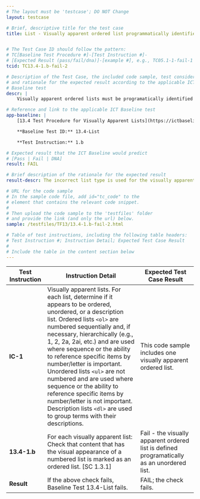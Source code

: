 ```yaml
---
# The layout must be 'testcase'; DO NOT Change
layout: testcase

# Brief, descriptive title for the test case
title: List - Visually apparent ordered list programmatically identified as an unordered list


# The Test Case ID should follow the pattern:
# TC[Baseline Test Procedure #]-[Test Instruction #]-
# [Expected Result (pass/fail/dna)]-[example #], e.g., TC05.1-1-fail-1
tcid: TC13.4-1.b-fail-2

# Description of the Test Case, the included code sample, test considerations,
# and rationale for the expected result according to the applicable ICT
# Baseline test
descr: |
    Visually apparent ordered lists must be programatically identified with the correct list type. In the code sample included in this test case a visually apparent ordered list is defined programatically with <ul>, an unordered list. 

# Reference and link to the applicable ICT Baseline test
app-baseline: |
    [13.4 Test Procedure for Visually Apparent Lists](https://ictbaseline.access-board.gov/13Structure/#134-test-procedure-for-visually-apparent-lists)

    **Baseline Test ID:** 13.4-List

    **Test Instruction:** 1.b

# Expected result that the ICT Baseline would predict
# [Pass | Fail | DNA]
result: FAIL

# Brief description of the rationale for the expected result
result-descr: The incorrect list type is used for the visually apparent list.

# URL for the code sample
# In the sample code file, add id="tc_code" to the
# element that contains the relevant code snippet.
#
# Then upload the code sample to the 'testfiles' folder
# and provide the link (and only the url) below.
sample: /testfiles/TF13/13.4-1.b-fail-2.html

# Table of test instructions, including the following table headers:
# Test Instruction #; Instruction Detail; Expected Test Case Result
#
# Include the table in the content section below
---
```

| Test Instruction | Instruction Detail | Expected Test Case Result |
|------------------|--------------------|---------------------------|
| **IC-1** | Visually apparent lists. For each list, determine if it appears to be ordered, unordered, or a description list. Ordered lists `<ol>` are numbered sequentially and, if necessary, hierarchically (e.g., 1, 2, 2a, 2ai, etc.) and are used where sequence or the ability to reference specific items by number/letter is important. Unordered lists `<ul>` are not numbered and are used where sequence or the ability to reference specific items by number/letter is not important. Description lists `<dl>` are used to group terms with their descriptions. | This code sample includes one visually apparent ordered list. | 
| **13.4-1.b** | For each visually apparent list: Check that content that has the visual appearance of a numbered list is marked as an ordered list. [SC 1.3.1] | Fail - the visually apparent ordered list is defined programatically as an unordered list. |
| **Result** | If the above check fails, Baseline Test 13.4-List fails. | FAIL; the check fails. |